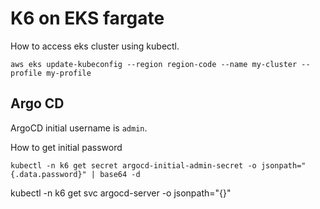 # K6 on EKS fargate

How to access eks cluster using kubectl.
```shell
aws eks update-kubeconfig --region region-code --name my-cluster --profile my-profile
```

## Argo CD

ArgoCD initial username is `admin`.

How to get initial password

```shell
kubectl -n k6 get secret argocd-initial-admin-secret -o jsonpath="{.data.password}" | base64 -d
```

kubectl -n k6 get svc argocd-server -o jsonpath="{}"